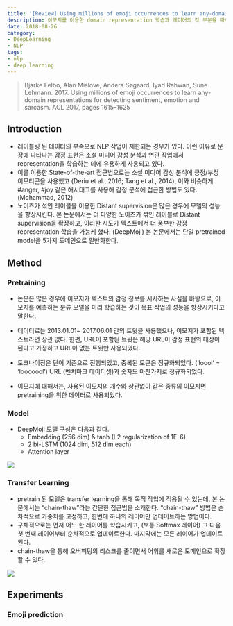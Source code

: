 ```yaml
---
title: '[Review] Using millions of emoji occurrences to learn any-domain representations for detecting sentiment, emotion and sarcasm'
description: 이모지를 이용한 domain representation 학습과 레이어의 각 부분을 따로 학습 시키는 transfer learning "chain-thaw”를 소개한 논문을 리뷰합니다.
date: 2018-08-26
category:
- DeepLearning
- NLP
tags:
- nlp
- deep learning
---
```


> Bjarke Felbo, Alan Mislove, Anders Søgaard, Iyad Rahwan, Sune Lehmann. 2017. Using millions of emoji occurrences to learn any-domain representations for detecting sentiment, emotion and sarcasm. ACL 2017, pages 1615–1625

## Introduction

- 레이블링 된 데이터의 부족으로 NLP 작업이 제한되는 경우가 있다. 이런 이유로 문장에 나타나는 감정 표현은 소셜 미디어 감성 분석과 연관 작업에서 representation을 학습하는 데에 유용하게 사용되고 있다.
- 이를 이용한 State-of-the-art 접근법으로는 소셜 미디어 감성 분석에 긍정/부정 이모티콘을 사용했고 (Deriu et al., 2016; Tang et al., 2014), 이와 비슷하게 #anger, #joy 같은 해시태그를 사용해 감정 분석에 접근한 방법도 있다. (Mohammad, 2012)
- 노이즈가 섞인 레이블을 이용한 Distant supervision은 많은 경우에 모델의 성능을 향상시킨다. 본 논문에서는 더 다양한 노이즈가 섞인 레이블로 Distant supervision을 확장하고, 이러한 시도가 텍스트에서 더 풍부한 감정 representation 학습을 가능케 했다. (DeepMoji) 본 논문에서는 단일 pretrained model을 5가지 도메인으로 일반화한다.



## Method

### Pretraining

- 논문은 많은 경우에 이모지가 텍스트의 감정 정보를 시사하는 사실을 바탕으로, 이모지를 예측하는 분류 모델을 미리 학습하는 것이 목표 작업의 성능을 향상시키다고 말한다.

- 데이터로는 2013.01.01~ 2017.06.01 간의 트윗을 사용했으나, 이모지가 포함된 텍스트라면 상관 없다. 한편, URL이 포함된 트윗은 해당 URL이 감정 표현의 대상이 된다고 가정하고 URL이 없는 트윗만 사용되었다.
- 토크나이징은 단어 기준으로 진행되었고, 중복된 토큰은 정규화되었다. (‘loool’ = ‘looooool’) URL (벤치마크 데이터셋)과 숫자도 마찬가지로 정규화되었다.
- 이모지에 대해서는, 사용된 이모지의 개수와 상관없이 같은 종류의 이모지면 pretraining을 위한 데이터로 사용되었다.

### Model

- DeepMoji 모델 구성은 다음과 같다.
  - Embedding (256 dim) & tanh (L2 regularization of 1E-6)
  - 2 bi-LSTM (1024 dim, 512 dim each)
  - Attention layer

![](https://i.imgur.com/112C7M6.png?1)

### Transfer Learning

- pretrain 된 모델은 transfer learning을 통해 목적 작업에 적용될 수 있는데, 본 논문에서는 “chain-thaw”라는 간단한 접근법을 소개한다. “chain-thaw” 방법은 순차적으로 가중치를 고정하고, 한번에 하나의 레이어만 업데이트하는 방법이다.
- 구체적으로는 먼저 어느 한 레이어를 학습시키고, (보통 Softmax 레이어) 그 다음 첫 번째 레이어부터 순차적으로 업데이트한다. 마지막에는 모든 레이어가 업데이트된다.
- chain-thaw을 통해 오버피팅의 리스크를 줄이면서 어휘를 새로운 도메인으로 확장할 수 있다.

![](https://i.imgur.com/jZfN6DA.png?1)



## Experiments

### Emoji prediction



